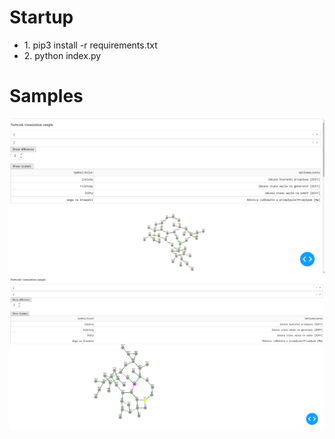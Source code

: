 <h1> Startup </h1>
<ul>
    <li>1. pip3 install -r requirements.txt</li>
    <li>2. python index.py </li>
</ul>

<h1>Samples</h1>
<img src="docs/clustering.png">

<img src="docs/difference.png">